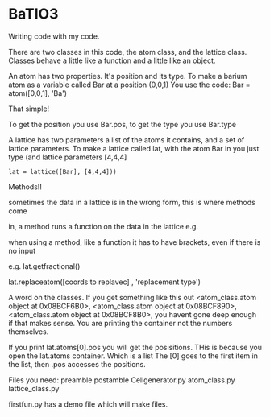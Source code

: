 # BaTIO3
Writing code with my code.

There are two classes in this code, the atom class, and the lattice class.
Classes behave a little like a function and a little like an object.

An atom has two properties. It's position and its type.
To make a barium atom as a variable called Bar at a position (0,0,1)
You use the code:
	Bar = atom([0,0,1], 'Ba')

That simple!

To get the position you use Bar.pos, to get the type you use Bar.type

A lattice has two parameters a list of the atoms it contains, and a set of
lattice parameters.
To make a lattice called lat, with the atom Bar in you just type (and lattice parameters [4,4,4]

	lat = lattice([Bar], [4,4,4]))

Methods!!

sometimes the data in a lattice is in the wrong form, this is where methods come

 in, a method runs a function on the data in the lattice
e.g.

when using a method, like a function it has to have brackets, even if there is no input

e.g. lat.getfractional()

lat.replaceatom([coords to replavec] , 'replacement type')

A word on the classes.
If you get something like this out
<atom_class.atom object at 0x08BCF6B0>, <atom_class.atom object at 0x08BCF890>, <atom_class.atom object at 0x08BCF8B0>,
you havent gone deep enough if that makes sense. You are printing the container not the numbers themselves.

If you print lat.atoms[0].pos you will get the posisitions. THis is because you open the lat.atoms container. Which is a list
The [0] goes to the first item in the list, then .pos accesses the positions.

Files you need:
preamble
postamble
Cellgenerator.py
atom_class.py
lattice_class.py

firstfun.py has a demo file which will make files.
